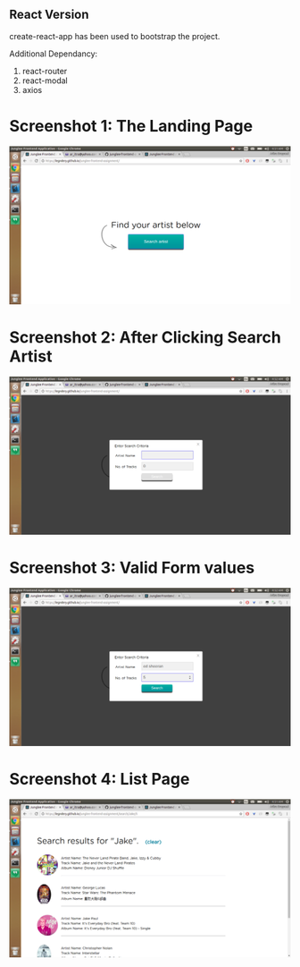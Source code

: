## React Version

create-react-app has been used to bootstrap the project.

Additional Dependancy:
1. react-router
2. react-modal
3. axios

# Screenshot 1: The Landing Page
![Screenshot 1](./screenie1.png?raw=true "The Landing Page")
# Screenshot 2: After Clicking Search Artist
![Screenshot 2](./screenie2.png?raw=true "After Clicking Search Artist")
# Screenshot 3: Valid Form values
![Screenshot 3](./screenie2.5.png?raw=true "Valid Form values")
# Screenshot 4: List Page
![Screenshot 4](./screenie3.png?raw=true "List Page")

